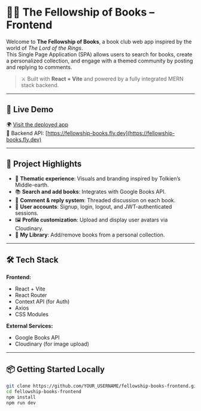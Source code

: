 # 🧝‍♂️ The Fellowship of Books – Frontend

Welcome to **The Fellowship of Books**, a book club web app inspired by the world of *The Lord of the Rings*.  
This Single Page Application (SPA) allows users to search for books, create a personalized collection, and engage with a themed community by posting and replying to comments.

> ⚔️ Built with **React + Vite** and powered by a fully integrated MERN stack backend.

---

## 🚀 Live Demo

🌍 [Visit the deployed app](https://fellowship-books.netlify.app)  
🔧 Backend API: [https://fellowship-books.fly.dev](https://fellowship-books.fly.dev)

---

## 🎯 Project Highlights

- 🧭 **Thematic experience**: Visuals and branding inspired by Tolkien’s Middle-earth.
- 📚 **Search and add books**: Integrates with Google Books API.
- 💬 **Comment & reply system**: Threaded discussion on each book.
- 👤 **User accounts**: Signup, login, logout, and JWT-authenticated sessions.
- 🖼️ **Profile customization**: Upload and display user avatars via Cloudinary.
- 📖 **My Library**: Add/remove books from a personal collection.

---

## 🛠️ Tech Stack

**Frontend:**
- React + Vite
- React Router
- Context API (for Auth)
- Axios
- CSS Modules

**External Services:**
- Google Books API
- Cloudinary (for image upload)


---

## 📦 Getting Started Locally

```bash
git clone https://github.com/YOUR_USERNAME/fellowship-books-frontend.git
cd fellowship-books-frontend
npm install
npm run dev
